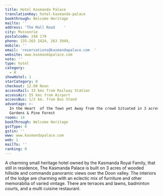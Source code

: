 ```yaml
---
title: Hotel Kasmanda Palace
translationKey: hotel-kasmanda-palace
bookthrough: Welcome Heritage
mailto: ''
address: 'The Mall Road    '
city: Mussoorie
postalcode: 248 179
phone: 135-263 2424, 263 3949,
mobile: ''
email: 'reservations@kasmandapalace.com  '
website: www.kasmandapalace.com
note: ''
type: hotel
category:
  - H
showHotel: 1
starCategory: 0
checkout: 12.00 Noon
accessRail: 33 kms from Railway Station
accessAir: 55 kms from Airport
accessBus: 1/2 km. from Bus Stand
advantage: >-
  In the Heart  of the Town yet Away from the crowd Situated in 3 acres of
  Gardens & Pine Forest
rooms: 14
bookThrough: Welcome Heritage
gstType: 0
gstin: ''
www: www.kasmandapalace.com
web: 1
mailTo: ''
ranking: 0
---
```







A charming small heritage hotel owned by the Kasmanda Royal Family, that still in residence, The Kasmanda Palace is built on 3 acres of wooded hillside and commands panoramic views over the Doon valley.   The interiors of the lodge are charming with an eclectic mix of furniture and other memorabilia of varied vintage.    There are terraces and lawns, badminton courts, and a multi cuisine restaurant.